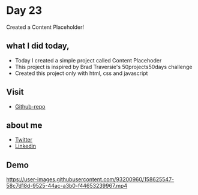 # Day 23

Created a Content Placeholder!


## what I did today,

 - Today I created a simple project called Content Placehoder
 - This project is inspired by Brad Traversie's 50projects50days challenge
 - Created this project only with html, css and javascript


## Visit

 - [Github-repo](https://github.com/KaranChandekar/50projects50days/tree/master/content-placeholder)

 
## about me

 - [Twitter](https://twitter.com/karanchandekar1)
 - [Linkedin](https://www.linkedin.com/in/karan-chandekar-a87263219/)


## Demo


https://user-images.githubusercontent.com/93200960/158625547-58c7d18d-9525-44ac-a3b0-f44653239967.mp4

